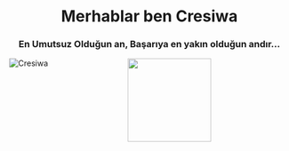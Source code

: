 <h1 align="center">Merhablar ben Cresiwa</h1>
<h3 align="center">En Umutsuz Olduğun an, Başarıya en yakın olduğun andır…</h3>


<div align = "center">
<p><img align="left" src="https://github-readme-stats.vercel.app/api/top-langs?username=Cresiwa&show_icons=true&theme=tokyonight&locale=tr&layout=compact" alt="Cresiwa" /></p> 
<img src = "https://github-readme-stats.vercel.app/api?username=Cresiwa&show_icons=true&theme=tokyonight&locale=tr" width = "% 100" height = "150px" />
</div>

